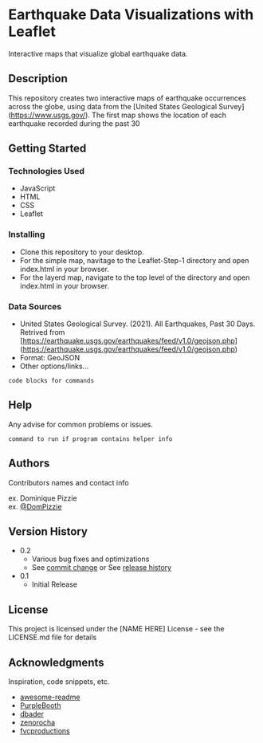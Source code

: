 # Earthquake Data Visualizations with Leaflet 

Interactive maps that visualize global earthquake data.

## Description

This repository creates two interactive maps of earthquake occurrences across the globe, using data from the [United States Geological Survey] (https://www.usgs.gov/). The first map shows the location of each earthquake recorded during the past 30 

## Getting Started

### Technologies Used 

* JavaScript
* HTML
* CSS
* Leaflet

### Installing

* Clone this repository to your desktop.
* For the simple map, navitage to the Leaflet-Step-1 directory and open index.html in your browser.
* For the layerd map, navigate to the top level of the directory and open index.html in your browser.

### Data Sources

* United States Geological Survey. (2021). All Earthquakes, Past 30 Days. Retrived from [https://earthquake.usgs.gov/earthquakes/feed/v1.0/geojson.php] (https://earthquake.usgs.gov/earthquakes/feed/v1.0/geojson.php)
* Format: GeoJSON 
* Other options/links...
```
code blocks for commands
```

## Help

Any advise for common problems or issues.
```
command to run if program contains helper info
```

## Authors

Contributors names and contact info

ex. Dominique Pizzie  
ex. [@DomPizzie](https://twitter.com/dompizzie)

## Version History

* 0.2
    * Various bug fixes and optimizations
    * See [commit change]() or See [release history]()
* 0.1
    * Initial Release

## License

This project is licensed under the [NAME HERE] License - see the LICENSE.md file for details

## Acknowledgments

Inspiration, code snippets, etc.
* [awesome-readme](https://github.com/matiassingers/awesome-readme)
* [PurpleBooth](https://gist.github.com/PurpleBooth/109311bb0361f32d87a2)
* [dbader](https://github.com/dbader/readme-template)
* [zenorocha](https://gist.github.com/zenorocha/4526327)
* [fvcproductions](https://gist.github.com/fvcproductions/1bfc2d4aecb01a834b46)